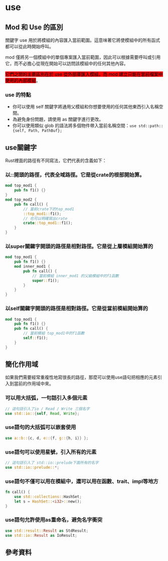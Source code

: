 # use

## Mod 和 Use 的區別

關鍵字 use 用於將模組的內容匯入當前範圍。這意味著它將使模組中的所有函式都可以從此時開始呼叫。

mod 僅將另一個模組中的單個專案匯入當前範圍，因此可以根據需要呼叫或引用它，而不必擔心從現在開始可以訪問該模組中的任何其他內容。

<mark style="background-color:red;">它們之間的主要區別在於 use 從外部庫匯入模組，而 mod 建立只能在當前檔案中使用的內部模組</mark>。

### use 的特點

* 你可以使用 self 關鍵字將通用父模組和你想要使用的任何其他東西引入名稱空間。&#x20;
* 為避免身份問題，請使用 as 關鍵字進行更改。&#x20;
* 你可以使用類似 glob 的語法將多個物件帶入當前名稱空間：`use std::path::{self, Path, PathBuf};`

## use關鍵字

Rust裡面的路徑有不同寫法，它們代表的含義如下：

### 以::開頭的路徑，代表全域路徑。它是從crate的根部開始算。

```rust
mod top_mod1 {
    pub fn f1() {}
}
mod top_mod2 {
    pub fn call() {
        // 當前crate下的top_mod1
        ::top_mod1::f1();
        // 也可以明確寫出crate
        crate::top_mod1::f1();
    }
}
```

### 以super關鍵字開頭的路徑是相對路徑。它是從上層模組開始算的

```rust
mod top_mod1 {
    pub fn f1() {}
    mod inner_mod1 {
        pub fn call() {
            // 當前模組 inner_mod1 的父級模組中的f1函數
            super::f1(); 
        }
    }
}
```

### 以self關鍵字開頭的路徑是相對路徑。它是從當前模組開始算的

```rust
mod top_mod1 {
    pub fn f1() {}
    pub fn call() {
        // 當前模組 top_mod1中的f1函數
        self::f1(); 
    }
}
```

## 簡化作用域

如果我們需要經常重複性地寫很長的路徑，那麼可以使用use語句把相應的元素引入到當前的作用域中來。

### 可以用大括弧，一句話引入多個元素

```rust
// 這句話引入了io / Read / Write 三個名字
use std::io::{self, Read, Write}; 
```

### use語句的大括弧可以嵌套使用

```rust
use a::b::{c, d, e::{f, g::{h, i}} };
```

### use語句可以使用星號，引入所有的元素

```rust
// 這句話引入了 std::io::prelude下面所有的名字
use std::io::prelude::*; 
```

### use語句不僅可以用在模組中，還可以用在函數、trait、impl等地方

```rust
fn call() {
    use std::collections::HashSet;
    let s = HashSet::<i32>::new();
}
```

### use語句允許使用as重命名，避免名字衝突

```rust
use std::result::Result as StdResult;
use std::io::Result as IoResult;
```



## 參考資料
